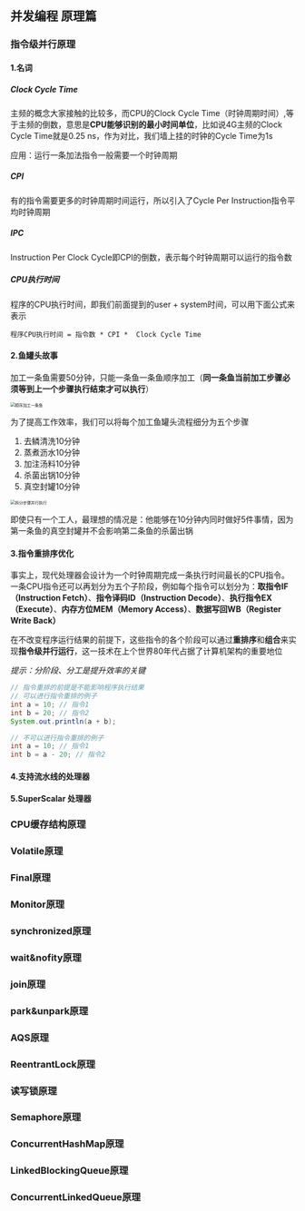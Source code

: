 ## 并发编程  原理篇

### 指令级并行原理

#### 1.名词

##### Clock Cycle Time

主频的概念大家接触的比较多，而CPU的Clock Cycle Time（时钟周期时间）,等于主频的倒数，意思是**CPU能够识别的最小时间单位**，比如说4G主频的Clock Cycle Time就是0.25 ns，作为对比，我们墙上挂的时钟的Cycle Time为1s

应用：运行一条加法指令一般需要一个时钟周期

##### CPI

有的指令需要更多的时钟周期时间运行，所以引入了Cycle Per Instruction指令平均时钟周期

##### IPC

Instruction Per Clock Cycle即CPI的倒数，表示每个时钟周期可以运行的指令数

##### CPU执行时间

程序的CPU执行时间，即我们前面提到的user + system时间，可以用下面公式来表示

```shell
程序CPU执行时间 = 指令数 * CPI *  Clock Cycle Time
```

#### 2.鱼罐头故事

加工一条鱼需要50分钟，只能一条鱼一条鱼顺序加工（**同一条鱼当前加工步骤必须等到上一个步骤执行结束才可以执行**）

<img src="https://cdn.jsdelivr.net/gh/Andre235/-community@master/src/顺序加工一条鱼.4esxn6eto8w0.png" alt="顺序加工一条鱼" style="zoom:50%;" />

为了提高工作效率，我们可以将每个加工鱼罐头流程细分为五个步骤

1. 去鳞清洗10分钟
2. 蒸煮沥水10分钟
3. 加注汤料10分钟
4. 杀菌出锅10分钟
5. 真空封罐10分钟

<img src="https://cdn.jsdelivr.net/gh/Andre235/-community@master/src/拆分步骤并行执行.1pc640du85ls.png" alt="拆分步骤并行执行" style="zoom:50%;" />

即使只有一个工人，最理想的情况是：他能够在10分钟内同时做好5件事情，因为第一条鱼的真空封罐并不会影响第二条鱼的杀菌出锅

#### 3.指令重排序优化

事实上，现代处理器会设计为一个时钟周期完成一条执行时间最长的CPU指令。一条CPU指令还可以再划分为五个子阶段，例如每个指令可以划分为：**取指令IF（Instruction Fetch）**、**指令译码ID（Instruction Decode）**、**执行指令EX（Execute）**、**内存方位MEM（Memory Access）**、**数据写回WB（Register Write Back）**

在不改变程序运行结果的前提下，这些指令的各个阶段可以通过**重排序**和**组合**来实现**指令级并行运行**，这一技术在上个世界80年代占据了计算机架构的重要地位

*提示：分阶段、分工是提升效率的关键*

```java
// 指令重排的前提是不能影响程序执行结果
// 可以进行指令重排的例子
int a = 10; // 指令1
int b = 20; // 指令2
System.out.println(a + b);

// 不可以进行指令重排的例子
int a = 10; // 指令1
int b = a - 20; // 指令2
```



#### 4.支持流水线的处理器

#### 5.SuperScalar 处理器

### CPU缓存结构原理

### Volatile原理

### Final原理

### Monitor原理

### synchronized原理

### wait&nofity原理

### join原理

### park&unpark原理

### AQS原理

### ReentrantLock原理

### 读写锁原理

### Semaphore原理

### ConcurrentHashMap原理

### LinkedBlockingQueue原理

### ConcurrentLinkedQueue原理



